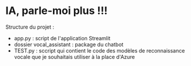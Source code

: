 # IA, parle-moi plus !!!

Structure du projet :
- app.py : script de l'application Streamlit
- dossier vocal_assistant : package du chatbot
- TEST.py : sccript qui contient le code des modèles de reconnaissance vocale que je souhaitais utiliser à la place d'Azure